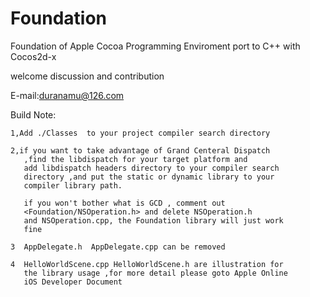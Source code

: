 Foundation
==========

Foundation of Apple Cocoa Programming Enviroment port to C++ with Cocos2d-x

welcome discussion and contribution

E-mail:duranamu@126.com

Build Note:

	1,Add ./Classes  to your project compiler search directory

	2,if you want to take advantage of Grand Centeral Dispatch
	   ,find the libdispatch for your target platform and 
	   add libdispatch headers directory to your compiler search
	   directory ,and put the static or dynamic library to your 
	   compiler library path.

	   if you won't bother what is GCD , comment out 
	   <Foundation/NSOperation.h> and delete NSOperation.h 
	   and NSOperation.cpp, the Foundation library will just work
	   fine 

	3  AppDelegate.h  AppDelegate.cpp can be removed 

	4  HelloWorldScene.cpp HelloWorldScene.h are illustration for 
	   the library usage ,for more detail please goto Apple Online 
	   iOS Developer Document 
